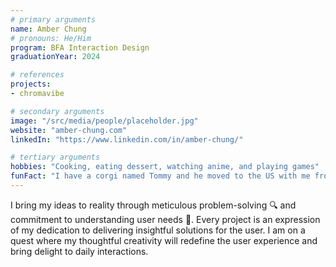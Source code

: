 ```yaml
---
# primary arguments
name: Amber Chung
# pronouns: He/Him
program: BFA Interaction Design
graduationYear: 2024

# references
projects:
- chromavibe

# secondary arguments
image: "/src/media/people/placeholder.jpg"
website: "amber-chung.com"
linkedIn: "https://www.linkedin.com/in/amber-chung/"

# tertiary arguments
hobbies: "Cooking, eating dessert, watching anime, and playing games"
funFact: "I have a corgi named Tommy and he moved to the US with me from Korea!"
---
```

I bring my ideas to reality through meticulous problem-solving 🔍 and commitment to understanding user needs 🧐. Every project is an expression of my dedication to delivering insightful solutions for the user. I am on a quest where my thoughtful creativity will redefine the user experience and bring delight to daily interactions.
